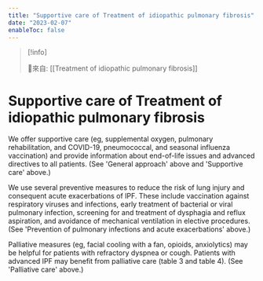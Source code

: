 ```yaml
---
title: "Supportive care of Treatment of idiopathic pulmonary fibrosis"
date: "2023-02-07"
enableToc: false
---
```


> [!info]
>
> 🌱來自: [[Treatment of idiopathic pulmonary fibrosis]]

# Supportive care of Treatment of idiopathic pulmonary fibrosis
We offer supportive care (eg, supplemental oxygen, pulmonary rehabilitation, and COVID-19, pneumococcal, and seasonal influenza vaccination) and provide information about end-of-life issues and advanced directives to all patients. (See 'General approach' above and 'Supportive care' above.)

We use several preventive measures to reduce the risk of lung injury and consequent acute exacerbations of IPF. These include vaccination against respiratory viruses and infections, early treatment of bacterial or viral pulmonary infection, screening for and treatment of dysphagia and reflux aspiration, and avoidance of mechanical ventilation in elective procedures. (See 'Prevention of pulmonary infections and acute exacerbations' above.)

Palliative measures (eg, facial cooling with a fan, opioids, anxiolytics) may be helpful for patients with refractory dyspnea or cough. Patients with advanced IPF may benefit from palliative care (table 3 and table 4). (See 'Palliative care' above.)
